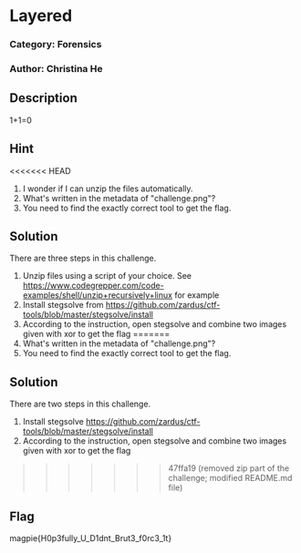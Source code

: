 # Layered
### Category: Forensics
### Author: Christina He

## Description
1+1=0

## Hint
<<<<<<< HEAD
1. I wonder if I can unzip the files automatically.
2. What's written in the metadata of "challenge.png"?
3. You need to find the exactly correct tool to get the flag.

## Solution
There are three steps in this challenge.
1. Unzip files using a script of your choice. See https://www.codegrepper.com/code-examples/shell/unzip+recursively+linux for example
2. Install stegsolve from https://github.com/zardus/ctf-tools/blob/master/stegsolve/install
3. According to the instruction, open stegsolve and combine two images given with xor to get the flag
=======
1. What's written in the metadata of "challenge.png"?
2. You need to find the exactly correct tool to get the flag.

## Solution
There are two steps in this challenge.
1. Install stegsolve https://github.com/zardus/ctf-tools/blob/master/stegsolve/install
2. According to the instruction, open stegsolve and combine two images given with xor to get the flag
>>>>>>> 47ffa19 (removed zip part of the challenge; modified README.md file)

## Flag
magpie{H0p3fully_U_D1dnt_Brut3_f0rc3_1t}
